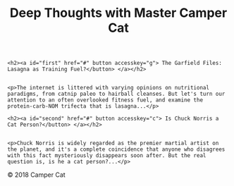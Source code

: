 <!--HTML offers the accesskey attribute to specify a shortcut key to activate or bring focus to an element. Adding an accesskey attribute can make navigation more efficient for keyboard-only users.

HTML5 allows this attribute to be used on any element, but it's particularly useful when it's used with interactive ones. This includes links, buttons, and form controls.

Here's an example:

<button accesskey="b">Important Button</button>
Camper Cat wants the links around the two blog article titles to have keyboard shortcuts so his site's users can quickly navigate to the full story. Add an accesskey attribute to both links and set the first one to g (for Garfield) and the second one to c (for Chuck Norris).-->

<body>
  <header>
    <h1>Deep Thoughts with Master Camper Cat</h1>
  </header>
  <article>


    <h2><a id="first" href="#" button accesskey="g"> The Garfield Files: Lasagna as Training Fuel?</button> </a></h2>


    <p>The internet is littered with varying opinions on nutritional paradigms, from catnip paleo to hairball cleanses. But let's turn our attention to an often overlooked fitness fuel, and examine the protein-carb-NOM trifecta that is lasagna...</p>
  </article>
  <article>


    <h2><a id="second" href="#" button accesskey="c"> Is Chuck Norris a Cat Person?</button> </a></h2>


    <p>Chuck Norris is widely regarded as the premier martial artist on the planet, and it's a complete coincidence that anyone who disagrees with this fact mysteriously disappears soon after. But the real question is, is he a cat person?...</p>
  </article>
  <footer>&copy; 2018 Camper Cat</footer>
</body>
